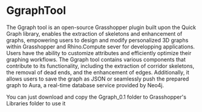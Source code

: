 # GgraphTool

The Ggraph tool is an open-source Grasshopper plugin built upon the Quick Graph library, enables the extraction of skeletons and enhancement of graphs, empowering users to design and modify personalized 3D graphs within Grasshopper and Rhino.Compute sever for developping applications. Users have the ability to customize attributes and efficiently optimize their graphing workflows. The Ggraph tool contains various components that contribute to its functionality, including the extraction of corridor skeletons, the removal of dead ends, and the enhancement of edges. Additionally, it allows users to save the graph as JSON or seamlessly push the prepared graph to Aura, a real-time database service provided by Neo4j. 

You can just download and copy the Ggraph_0.1 folder to Grasshopper's Libraries folder to use it
